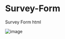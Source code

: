 # Survey-Form
Survey Form html
 
 ![image](https://user-images.githubusercontent.com/126266744/233152493-ba0925dd-eb49-4efd-85d8-0130e92c98ba.png)

